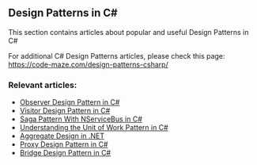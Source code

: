 ## Design Patterns in C#

This section contains articles about popular and useful Design Patterns in C#

For additional C# Design Patterns articles, please check this page: https://code-maze.com/design-patterns-csharp/

### Relevant articles:

- [Observer Design Pattern in C#](https://code-maze.com/csharp-observer-design-pattern/)
- [Visitor Design Pattern in C#](https://code-maze.com/csharp-visitor-design-pattern/)
- [Saga Pattern With NServiceBus in C#](https://code-maze.com/csharp-saga-pattern-with-nservicebus/)
- [Understanding the Unit of Work Pattern in C#](https://code-maze.com/csharp-unit-of-work-pattern/)
- [Aggregate Design in .NET](https://code-maze.com/csharp-design-pattern-aggregate/)
- [Proxy Design Pattern in C#](https://code-maze.com/csharp-proxy-design-pattern/)
- [Bridge Design Pattern in C#](https://code-maze.com/csharp-bridge-design-pattern/)
